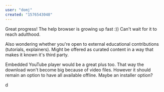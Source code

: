 ```yaml
---
user: "domj"
created: "1576543048"
---
```


Great progress! The help browser is growing up fast :)) Can't wait for it to reach adulthood.

Also wondering whether you're open to external educational contributions (tutorials, explainers). Might be offered as curated content in a way that makes it known it's third party. 

Embedded YouTube player would be a great plus too. That way the download won't become big because of video files. However it should remain an option to have all available offline. Maybe an installer option?

d
